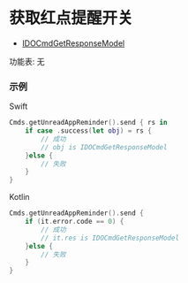 # 获取红点提醒开关
* [IDOCmdGetResponseModel](../model/IDOCmdGetResponseModel.md)

功能表: 无

### 示例

Swift
```swift
Cmds.getUnreadAppReminder().send { rs in
    if case .success(let obj) = rs {
        // 成功
        // obj is IDOCmdGetResponseModel
    }else {
        // 失败
    }
}
```

Kotlin
```kotlin
Cmds.getUnreadAppReminder().send {
    if (it.error.code == 0) {
        // 成功
        // it.res is IDOCmdGetResponseModel
    }else {
        // 失败
    }
}
```
